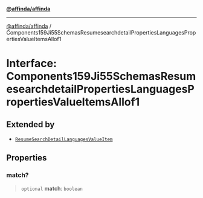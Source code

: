 [**@affinda/affinda**](../README.md)

***

[@affinda/affinda](../globals.md) / Components159Ji55SchemasResumesearchdetailPropertiesLanguagesPropertiesValueItemsAllof1

# Interface: Components159Ji55SchemasResumesearchdetailPropertiesLanguagesPropertiesValueItemsAllof1

## Extended by

- [`ResumeSearchDetailLanguagesValueItem`](ResumeSearchDetailLanguagesValueItem.md)

## Properties

### match?

> `optional` **match**: `boolean`
